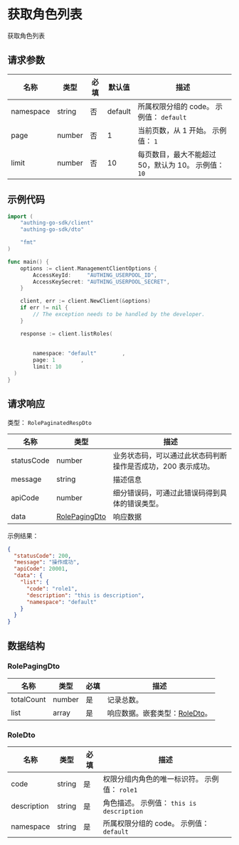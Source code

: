 # 获取角色列表

<!--
  警告⚠️：
  不要直接修改该文档，
  https://github.com/Authing/authing-docs-factory
  使用该项目进行生成
-->

获取角色列表

## 请求参数

| 名称 | 类型 | 必填 | 默认值 | 描述 |
| ---- | ---- | ---- | ---- | ---- |
| namespace | string  | 否 | default | 所属权限分组的 code。 示例值： `default` |
| page | number  | 否 | 1 | 当前页数，从 1 开始。 示例值： `1` |
| limit | number  | 否 | 10 | 每页数目，最大不能超过 50，默认为 10。 示例值： `10` |


## 示例代码

```go
import (
    "authing-go-sdk/client"
    "authing-go-sdk/dto"

    "fmt"
)

func main() {
    options := client.ManagementClientOptions {
        AccessKeyId:     "AUTHING_USERPOOL_ID",
        AccessKeySecret: "AUTHING_USERPOOL_SECRET",
    }

    client, err := client.NewClient(&options)
    if err != nil {
        // The exception needs to be handled by the developer.
    }

    response := client.listRoles(
    
     
        namespace: "default"        , 
        page: 1        , 
        limit: 10        
  )
}
```



## 请求响应

类型： `RolePaginatedRespDto`

| 名称 | 类型 | 描述 |
| ---- | ---- | ---- |
| statusCode | number | 业务状态码，可以通过此状态码判断操作是否成功，200 表示成功。 |
| message | string | 描述信息 |
| apiCode | number | 细分错误码，可通过此错误码得到具体的错误类型。 |
| data | <a href="#RolePagingDto">RolePagingDto</a> | 响应数据 |



示例结果：

```json
{
  "statusCode": 200,
  "message": "操作成功",
  "apiCode": 20001,
  "data": {
    "list": {
      "code": "role1",
      "description": "this is description",
      "namespace": "default"
    }
  }
}
```

## 数据结构


### <a id="RolePagingDto"></a> RolePagingDto

| 名称 | 类型 | 必填 | 描述 |
| ---- |  ---- | ---- | ---- |
| totalCount | number | 是 | 记录总数。   |
| list | array | 是 | 响应数据。嵌套类型：<a href="#RoleDto">RoleDto</a>。   |


### <a id="RoleDto"></a> RoleDto

| 名称 | 类型 | 必填 | 描述 |
| ---- |  ---- | ---- | ---- |
| code | string | 是 | 权限分组内角色的唯一标识符。 示例值： `role1`  |
| description | string | 是 | 角色描述。 示例值： `this is description`  |
| namespace | string | 是 | 所属权限分组的 code。 示例值： `default`  |



